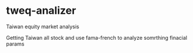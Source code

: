 # tweq-analizer
Taiwan equity market analysis   

Getting Taiwan all stock and use fama-french to analyze somrthing finacial params